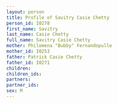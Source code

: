 ```yaml
---
layout: person
title: Profile of Savitry Casie Chetty
person_id: I0278
first_name: Savitry
last_name: Casie Chetty
full_name: Savitry Casie Chetty
mother: Philomena "Bubby" Fernandopulle
mother_id: I0253
father: Patrick Casie Chetty
father_id: I0271
children:
children_ids:
partners:
partner_ids:
sex: M
---
```


